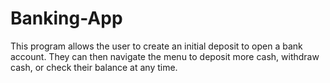 # Banking-App
This program allows the user to create an initial deposit to open a bank account. They can then navigate the menu to deposit more cash, withdraw cash, or check their balance at any time.
